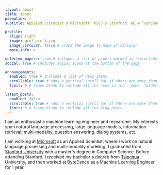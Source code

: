```yaml
---
layout: about
title: about
permalink: /
subtitle: Applied Scientist @ Microsoft. MSCS @ Stanford. BE @ Tsinghua.

profile:
  align: right
  image: prof_pic_3.jpg
  image_circular: false # crops the image to make it circular
  more_info: >

selected_papers: true # includes a list of papers marked as "selected={true}"
social: true # includes social icons at the bottom of the page

announcements:
  enabled: true # includes a list of news items
  scrollable: true # adds a vertical scroll bar if there are more than 3 news items
  limit: 5 # leave blank to include all the news in the `_news` folder

latest_posts:
  enabled: false
  scrollable: true # adds a vertical scroll bar if there are more than 3 new posts items
  limit: 3 # leave blank to include all the blog posts
---
```


I am an enthusiastic machine learning engineer and researcher. My interests span natural language processing, large language models, information retrieval, multi-modality, question answering, dialog systems, etc.

I am working at <a href='https://www.microsoft.com/en-us/'>Microsoft</a> as an Applied Scientist, where I work on natural language processing and multi-modality modeling. I graduated from <a href="https://www.stanford.edu/">Stanford University</a> with a master's degree in Computer Science. Before attending Stanford, I received my bachelor's degree from <a href="https://www.tsinghua.edu.cn/en/">Tsinghua University</a>, and then worked at <a href="https://www.bytedance.com/en/">ByteDance</a> as a Machine Learning Engineer for 1 year.

<!-- Write your biography here. Tell the world about yourself. Link to your favorite [subreddit](http://reddit.com). You can put a picture in, too. The code is already in, just name your picture `prof_pic.jpg` and put it in the `img/` folder.

Put your address / P.O. box / other info right below your picture. You can also disable any of these elements by editing `profile` property of the YAML header of your `_pages/about.md`. Edit `_bibliography/papers.bib` and Jekyll will render your [publications page](/al-folio/publications/) automatically.

Link to your social media connections, too. This theme is set up to use [Font Awesome icons](https://fontawesome.com/) and [Academicons](https://jpswalsh.github.io/academicons/), like the ones below. Add your Facebook, Twitter, LinkedIn, Google Scholar, or just disable all of them. -->
